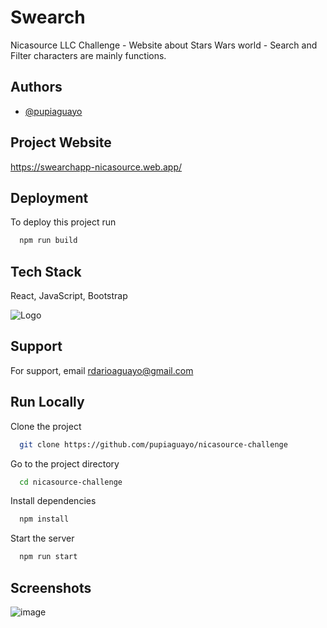 
# Swearch

Nicasource LLC Challenge - Website about Stars Wars world - Search and Filter characters are mainly functions.

## Authors

- [@pupiaguayo](https://www.github.com/pupiaguayo)

## Project Website
https://swearchapp-nicasource.web.app/

## Deployment

To deploy this project run

```bash
  npm run build
```

    
## Tech Stack

React, JavaScript, Bootstrap

  
![Logo](https://i.ibb.co/XbZdjcY/Logo-Swearch-removebg-preview.png)

  
## Support

For support, email rdarioaguayo@gmail.com

  
## Run Locally

Clone the project

```bash
  git clone https://github.com/pupiaguayo/nicasource-challenge
```

Go to the project directory

```bash
  cd nicasource-challenge
```

Install dependencies

```bash
  npm install
```

Start the server

```bash
  npm run start
```

  
## Screenshots
![image](<img width="1440" alt="image" src="https://user-images.githubusercontent.com/67393038/194935724-efe1ca6d-eb56-4311-bcd4-783185ad36ec.png">)
